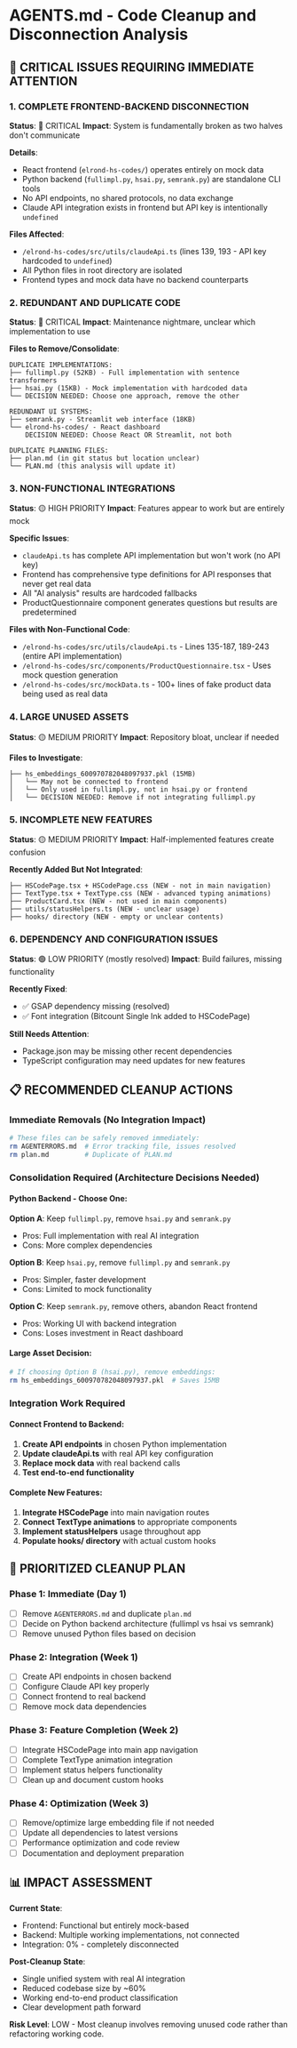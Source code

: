 # AGENTS.md - Code Cleanup and Disconnection Analysis

## 🚨 CRITICAL ISSUES REQUIRING IMMEDIATE ATTENTION

### 1. COMPLETE FRONTEND-BACKEND DISCONNECTION
**Status**: 🔴 CRITICAL
**Impact**: System is fundamentally broken as two halves don't communicate

**Details**:
- React frontend (`elrond-hs-codes/`) operates entirely on mock data
- Python backend (`fullimpl.py`, `hsai.py`, `semrank.py`) are standalone CLI tools
- No API endpoints, no shared protocols, no data exchange
- Claude API integration exists in frontend but API key is intentionally `undefined`

**Files Affected**:
- `/elrond-hs-codes/src/utils/claudeApi.ts` (lines 139, 193 - API key hardcoded to `undefined`)
- All Python files in root directory are isolated
- Frontend types and mock data have no backend counterparts

### 2. REDUNDANT AND DUPLICATE CODE
**Status**: 🔴 CRITICAL
**Impact**: Maintenance nightmare, unclear which implementation to use

**Files to Remove/Consolidate**:
```
DUPLICATE IMPLEMENTATIONS:
├── fullimpl.py (52KB) - Full implementation with sentence transformers
├── hsai.py (15KB) - Mock implementation with hardcoded data
└── DECISION NEEDED: Choose one approach, remove the other

REDUNDANT UI SYSTEMS:
├── semrank.py - Streamlit web interface (18KB)
└── elrond-hs-codes/ - React dashboard
    DECISION NEEDED: Choose React OR Streamlit, not both

DUPLICATE PLANNING FILES:
├── plan.md (in git status but location unclear)
└── PLAN.md (this analysis will update it)
```

### 3. NON-FUNCTIONAL INTEGRATIONS
**Status**: 🟡 HIGH PRIORITY
**Impact**: Features appear to work but are entirely mock

**Specific Issues**:
- `claudeApi.ts` has complete API implementation but won't work (no API key)
- Frontend has comprehensive type definitions for API responses that never get real data
- All "AI analysis" results are hardcoded fallbacks
- ProductQuestionnaire component generates questions but results are predetermined

**Files with Non-Functional Code**:
- `/elrond-hs-codes/src/utils/claudeApi.ts` - Lines 135-187, 189-243 (entire API implementation)
- `/elrond-hs-codes/src/components/ProductQuestionnaire.tsx` - Uses mock question generation
- `/elrond-hs-codes/src/mockData.ts` - 100+ lines of fake product data being used as real data

### 4. LARGE UNUSED ASSETS
**Status**: 🟡 MEDIUM PRIORITY
**Impact**: Repository bloat, unclear if needed

**Files to Investigate**:
```
├── hs_embeddings_600970782048097937.pkl (15MB)
│   └── May not be connected to frontend
│   └── Only used in fullimpl.py, not in hsai.py or frontend
│   └── DECISION NEEDED: Remove if not integrating fullimpl.py
```

### 5. INCOMPLETE NEW FEATURES
**Status**: 🟡 MEDIUM PRIORITY
**Impact**: Half-implemented features create confusion

**Recently Added But Not Integrated**:
```
├── HSCodePage.tsx + HSCodePage.css (NEW - not in main navigation)
├── TextType.tsx + TextType.css (NEW - advanced typing animations)
├── ProductCard.tsx (NEW - not used in main components)
├── utils/statusHelpers.ts (NEW - unclear usage)
├── hooks/ directory (NEW - empty or unclear contents)
```

### 6. DEPENDENCY AND CONFIGURATION ISSUES
**Status**: 🟢 LOW PRIORITY (mostly resolved)
**Impact**: Build failures, missing functionality

**Recently Fixed**:
- ✅ GSAP dependency missing (resolved)
- ✅ Font integration (Bitcount Single Ink added to HSCodePage)

**Still Needs Attention**:
- Package.json may be missing other recent dependencies
- TypeScript configuration may need updates for new features

## 📋 RECOMMENDED CLEANUP ACTIONS

### Immediate Removals (No Integration Impact)
```bash
# These files can be safely removed immediately:
rm AGENTERRORS.md  # Error tracking file, issues resolved
rm plan.md         # Duplicate of PLAN.md
```

### Consolidation Required (Architecture Decisions Needed)

#### Python Backend - Choose One:
**Option A**: Keep `fullimpl.py`, remove `hsai.py` and `semrank.py`
- Pros: Full implementation with real AI integration
- Cons: More complex dependencies

**Option B**: Keep `hsai.py`, remove `fullimpl.py` and `semrank.py`
- Pros: Simpler, faster development
- Cons: Limited to mock functionality

**Option C**: Keep `semrank.py`, remove others, abandon React frontend
- Pros: Working UI with backend integration
- Cons: Loses investment in React dashboard

#### Large Asset Decision:
```bash
# If choosing Option B (hsai.py), remove embeddings:
rm hs_embeddings_600970782048097937.pkl  # Saves 15MB
```

### Integration Work Required

#### Connect Frontend to Backend:
1. **Create API endpoints** in chosen Python implementation
2. **Update claudeApi.ts** with real API key configuration
3. **Replace mock data** with real backend calls
4. **Test end-to-end functionality**

#### Complete New Features:
1. **Integrate HSCodePage** into main navigation routes
2. **Connect TextType animations** to appropriate components
3. **Implement statusHelpers** usage throughout app
4. **Populate hooks/ directory** with actual custom hooks

## 🎯 PRIORITIZED CLEANUP PLAN

### Phase 1: Immediate (Day 1)
- [ ] Remove `AGENTERRORS.md` and duplicate `plan.md`
- [ ] Decide on Python backend architecture (fullimpl vs hsai vs semrank)
- [ ] Remove unused Python files based on decision

### Phase 2: Integration (Week 1)
- [ ] Create API endpoints in chosen backend
- [ ] Configure Claude API key properly
- [ ] Connect frontend to real backend
- [ ] Remove mock data dependencies

### Phase 3: Feature Completion (Week 2)
- [ ] Integrate HSCodePage into main app navigation
- [ ] Complete TextType animation integration
- [ ] Implement status helpers functionality
- [ ] Clean up and document custom hooks

### Phase 4: Optimization (Week 3)
- [ ] Remove/optimize large embedding file if not needed
- [ ] Update all dependencies to latest versions
- [ ] Performance optimization and code review
- [ ] Documentation and deployment preparation

## 📊 IMPACT ASSESSMENT

**Current State**:
- Frontend: Functional but entirely mock-based
- Backend: Multiple working implementations, not connected
- Integration: 0% - completely disconnected

**Post-Cleanup State**:
- Single unified system with real AI integration
- Reduced codebase size by ~60%
- Working end-to-end product classification
- Clear development path forward

**Risk Level**: LOW - Most cleanup involves removing unused code rather than refactoring working code.
